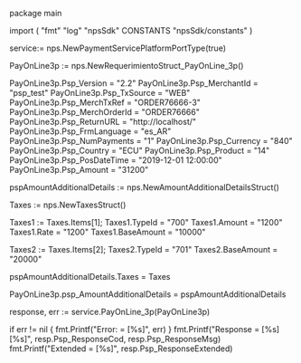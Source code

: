 package main

import (
        "fmt"
        "log"
        "npsSdk"
        CONSTANTS "npsSdk/constants"
)

service:= nps.NewPaymentServicePlatformPortType(true)

PayOnLine3p := nps.NewRequerimientoStruct_PayOnLine_3p()

PayOnLine3p.Psp_Version = "2.2"
PayOnLine3p.Psp_MerchantId = "psp_test"
PayOnLine3p.Psp_TxSource = "WEB"
PayOnLine3p.Psp_MerchTxRef = "ORDER76666-3"
PayOnLine3p.Psp_MerchOrderId = "ORDER76666"
PayOnLine3p.Psp_ReturnURL = "http://localhost/"
PayOnLine3p.Psp_FrmLanguage = "es_AR"
PayOnLine3p.Psp_NumPayments = "1"
PayOnLine3p.Psp_Currency = "840"
PayOnLine3p.Psp_Country = "ECU"
PayOnLine3p.Psp_Product = "14"
PayOnLine3p.Psp_PosDateTime = "2019-12-01 12:00:00"
PayOnLine3p.Psp_Amount = "31200"

pspAmountAdditionalDetails := nps.NewAmountAdditionalDetailsStruct()

Taxes := nps.NewTaxesStruct()

Taxes1 := Taxes.Items[1];
Taxes1.TypeId = "700"
Taxes1.Amount = "1200"
Taxes1.Rate = "1200"
Taxes1.BaseAmount = "10000"

Taxes2 := Taxes.Items[2];
Taxes2.TypeId = "701"
Taxes2.BaseAmount = "20000"


pspAmountAdditionalDetails.Taxes = Taxes

PayOnLine3p.psp_AmountAdditionalDetails = pspAmountAdditionalDetails

response, err := service.PayOnLine_3p(PayOnLine3p)

if err != nil {
    fmt.Printf("Error: = [%s]", err)
}
fmt.Printf("Response = [%s] [%s]", resp.Psp_ResponseCod, resp.Psp_ResponseMsg)
fmt.Printf("Extended = [%s]", resp.Psp_ResponseExtended)



